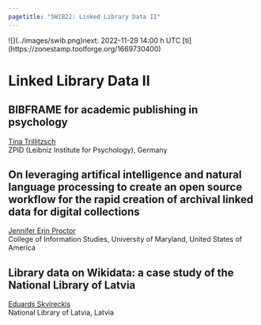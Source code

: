 ```yaml
---
pagetitle: "SWIB22: Linked Library Data II"
---
```



<div id="top">![](../images/swib.png)<span class="timer">next: 2022-11-29 14:00 h UTC   [ti](https://zonestamp.toolforge.org/1669730400)</span></div>

<div id="prog">

# Linked Library Data II



## BIBFRAME for academic publishing in psychology

<u>Tina Trillitzsch</u><br />
ZPID (Leibniz Institute for Psychology), Germany



## On leveraging artifical intelligence and natural language processing to create an open source workflow for the rapid creation of archival linked data for digital collections

<u>Jennifer Erin Proctor</u><br />
College of Information Studies, University of Maryland, United States of America



## Library data on Wikidata: a case study of the National Library of Latvia

<u>Eduards Skvireckis</u><br />
National Library of Latvia, Latvia



</div>
